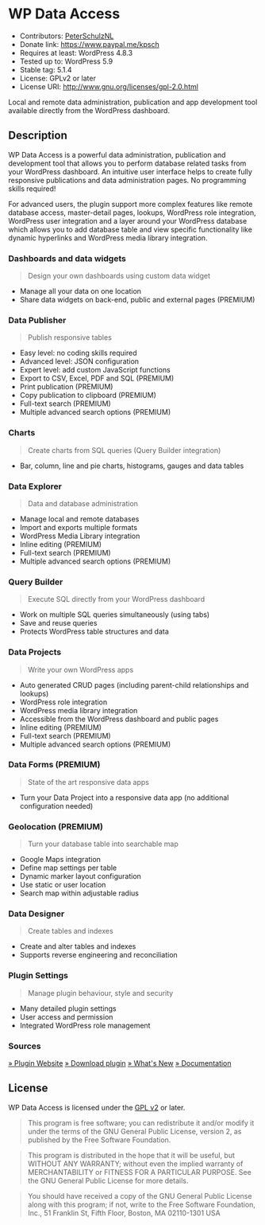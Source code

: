 # WP Data Access

* Contributors: [PeterSchulzNL](https://wpdataaccess.com/)
* Donate link: https://www.paypal.me/kpsch
* Requires at least: WordPress 4.8.3
* Tested up to: WordPress 5.9
* Stable tag: 5.1.4
* License: GPLv2 or later
* License URI: http://www.gnu.org/licenses/gpl-2.0.html

Local and remote data administration, publication and app development tool available directly from the WordPress dashboard.

## Description

WP Data Access is a powerful data administration, publication and development tool that allows you to perform database related tasks from your WordPress dashboard. An intuitive user interface helps to create fully responsive publications and data administration pages. No programming skills required!

For advanced users, the plugin support more complex features like remote database access, master-detail pages, lookups, WordPress role integration, WordPress user integration and a layer around your WordPress database which allows you to add database table and view specific functionality like dynamic hyperlinks and WordPress media library integration.

### Dashboards and data widgets
> Design your own dashboards using custom data widget

* Manage all your data on one location
* Share data widgets on back-end, public and external pages (PREMIUM)

### Data Publisher
> Publish responsive tables

* Easy level: no coding skills required
* Advanced level: JSON configuration
* Expert level: add custom JavaScript functions
* Export to CSV, Excel, PDF and SQL (PREMIUM)
* Print publication (PREMIUM)
* Copy publication to clipboard (PREMIUM)
* Full-text search (PREMIUM)
* Multiple advanced search options (PREMIUM)

### Charts
> Create charts from SQL queries (Query Builder integration)

* Bar, column, line and pie charts, histograms, gauges and data tables

### Data Explorer
> Data and database administration

* Manage local and remote databases
* Import and exports multiple formats
* WordPress Media Library integration
* Inline editing (PREMIUM)
* Full-text search (PREMIUM)
* Multiple advanced search options (PREMIUM)

### Query Builder
> Execute SQL directly from your WordPress dashboard

* Work on multiple SQL queries simultaneously (using tabs)
* Save and reuse queries
* Protects WordPress table structures and data

### Data Projects
> Write your own WordPress apps

* Auto generated CRUD pages (including parent-child relationships and lookups)
* WordPress role integration
* WordPress media library integration
* Accessible from the WordPress dashboard and public pages
* Inline editing (PREMIUM)
* Full-text search (PREMIUM)
* Multiple advanced search options (PREMIUM)

### Data Forms (PREMIUM)
> State of the art responsive data apps

* Turn your Data Project into a responsive data app (no additional configuration needed)

### Geolocation (PREMIUM)
> Turn your database table into searchable map

* Google Maps integration
* Define map settings per table
* Dynamic marker layout configuration
* Use static or user location
* Search map within adjustable radius

### Data Designer
> Create tables and indexes

* Create and alter tables and indexes
* Supports reverse engineering and reconciliation

### Plugin Settings
> Manage plugin behaviour, style and security

* Many detailed plugin settings
* User access and permission
* Integrated WordPress role management

### Sources

[» Plugin Website](https://wpdataaccess.com/)
[» Download plugin](https://wordpress.org/plugins/wp-data-access/) 
[» What's New](https://wpdataaccess.com/docs/documentation/updates/whats-new/)
[» Documentation](https://wpdataaccess.com/docs/documentation/)

## License

WP Data Access is licensed under the [GPL v2](http://www.gnu.org/licenses/gpl-2.0.html) or later.

> This program is free software; you can redistribute it and/or modify
it under the terms of the GNU General Public License, version 2, as
published by the Free Software Foundation.

> This program is distributed in the hope that it will be useful,
but WITHOUT ANY WARRANTY; without even the implied warranty of
MERCHANTABILITY or FITNESS FOR A PARTICULAR PURPOSE.  See the
GNU General Public License for more details.

> You should have received a copy of the GNU General Public License
along with this program; if not, write to the Free Software
Foundation, Inc., 51 Franklin St, Fifth Floor, Boston, MA  02110-1301  USA
